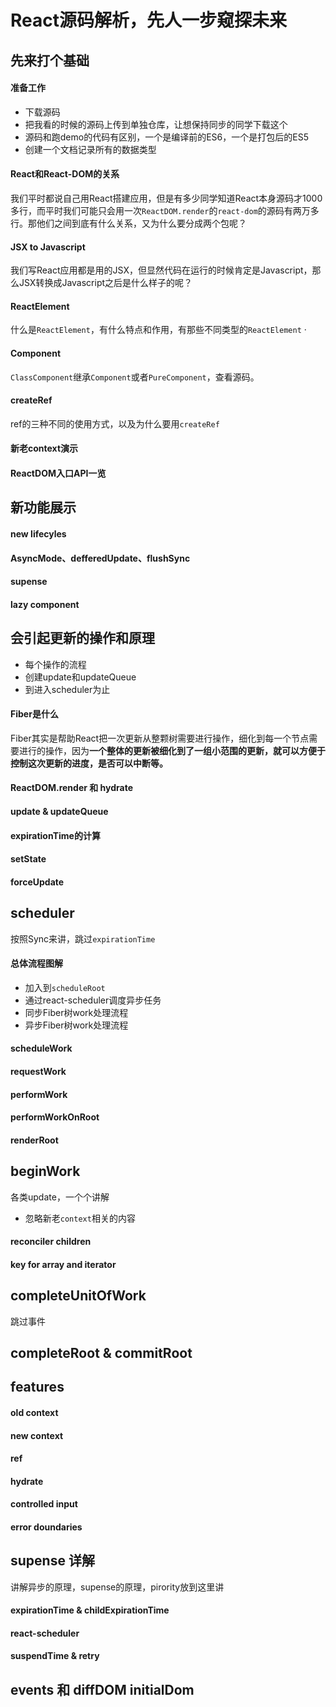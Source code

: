 # React源码解析，先人一步窥探未来

## 先来打个基础

#### 准备工作

* 下载源码
* 把我看的时候的源码上传到单独仓库，让想保持同步的同学下载这个
* 源码和跑demo的代码有区别，一个是编译前的ES6，一个是打包后的ES5
* 创建一个文档记录所有的数据类型

#### React和React-DOM的关系

我们平时都说自己用React搭建应用，但是有多少同学知道React本身源码才1000多行，而平时我们可能只会用一次`ReactDOM.render`的`react-dom`的源码有两万多行。那他们之间到底有什么关系，又为什么要分成两个包呢？

#### JSX to Javascript

我们写React应用都是用的JSX，但显然代码在运行的时候肯定是Javascript，那么JSX转换成Javascript之后是什么样子的呢？

#### ReactElement

什么是`ReactElement`，有什么特点和作用，有那些不同类型的`ReactElement`
·
#### Component

`ClassComponent`继承`Component`或者`PureComponent`，查看源码。

#### createRef

ref的三种不同的使用方式，以及为什么要用`createRef`

#### 新老context演示

#### ReactDOM入口API一览



## 新功能展示

#### new lifecyles

#### AsyncMode、defferedUpdate、flushSync

#### supense

#### lazy component


## 会引起更新的操作和原理

* 每个操作的流程
* 创建update和updateQueue
* 到进入scheduler为止

#### Fiber是什么

Fiber其实是帮助React把一次更新从整颗树需要进行操作，细化到每一个节点需要进行的操作，因为**一个整体的更新被细化到了一组小范围的更新，就可以方便于控制这次更新的进度，是否可以中断等。**

#### ReactDOM.render 和 hydrate

#### update & updateQueue

#### expirationTime的计算

#### setState

#### forceUpdate



## scheduler

按照Sync来讲，跳过`expirationTime`

#### 总体流程图解

* 加入到`scheduleRoot`
* 通过react-scheduler调度异步任务
* 同步Fiber树work处理流程
* 异步Fiber树work处理流程

#### scheduleWork

#### requestWork

#### performWork

#### performWorkOnRoot

#### renderRoot




## beginWork

各类update，一个个讲解

* 忽略新老`context`相关的内容

#### reconciler children

#### key for array and iterator


## completeUnitOfWork

跳过事件



## completeRoot & commitRoot



## features

#### old context

#### new context

#### ref

#### hydrate

#### controlled input

#### error doundaries



## supense 详解

讲解异步的原理，supense的原理，pirority放到这里讲

#### expirationTime & childExpirationTime

#### react-scheduler

#### suspendTime & retry



## events 和 diffDOM initialDom
